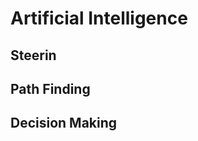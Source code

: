<h1>Artificial Intelligence</h1>

<h2>Steerin</h2>

<h2>Path Finding</h2>

<h2>Decision Making</h2>
